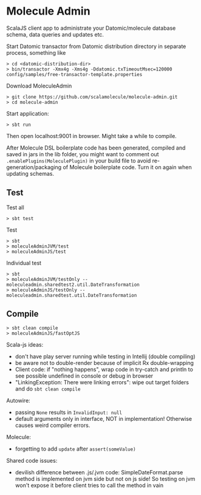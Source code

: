 # Molecule Admin

ScalaJS client app to administrate your Datomic/molecule database schema, data queries and updates etc.

Start Datomic transactor from Datomic distribution directory in separate process, something like

```
> cd <datomic-distribution-dir>
> bin/transactor -Xmx4g -Xms4g -Ddatomic.txTimeoutMsec=120000 config/samples/free-transactor-template.properties
```

Download MoleculeAdmin

```
> git clone https://github.com/scalamolecule/molecule-admin.git
> cd molecule-admin
```

Start application:

```
> sbt run
```

Then open localhost:9001 in browser. Might take a while to compile. 

After Molecule DSL boilerplate code has been generated, compiled and saved in jars in the lib folder, you might
want to comment out `.enablePlugins(MoleculePlugin)` in your build file to avoid re-generation/packaging of 
Molecule boilerplate code. Turn it on again when updating schemas.


## Test

Test all
```
> sbt test
```

Test
``` 
> sbt
> moleculeAdminJVM/test
> moleculeAdminJS/test
```

Individual test
```
> sbt
> moleculeAdminJVM/testOnly -- moleculeadmin.sharedtest2.util.DateTransformation
> moleculeAdminJS/testOnly -- moleculeadmin.sharedtest.util.DateTransformation
```

## Compile

```
> sbt clean compile
> moleculeAdminJS/fastOptJS
```




Scala-js ideas:
- don't have play server running while testing in Intellij (double compiling)
- be aware not to double-render because of implicit Rx double-wrapping
- Client code: if "nothing happens", wrap code in try-catch and println to see possible undefined in console or debug in browser
- "LinkingException: There were linking errors": wipe out target folders and do `sbt clean compile`

Autowire:
- passing `None` results in `InvalidInput: null`
- default arguments only in interface, NOT in implementation! Otherwise causes weird compiler errors. 

Molecule:
- forgetting to add `update` after `assert(someValue)`

Shared code issues:
- devilish difference between .js/.jvm code: 
SimpleDateFormat.parse method is implemented on jvm side but not on js side! 
So testing on jvm won't expose it before client tries to call the method in vain  

           